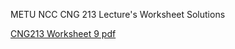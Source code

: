 METU NCC CNG 213 Lecture's Worksheet Solutions

[CNG213 Worksheet 9 pdf](https://github.com/user-attachments/files/18364198/CNG213.Worksheet.9.1.pdf)
